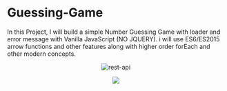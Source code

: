 # Guessing-Game

In this Project, I will build a simple Number Guessing Game with loader and error message with Vanilla JavaScript (NO JQUERY). i will use ES6/ES2015 arrow functions and other features along with higher order forEach and other modern concepts.

<div align="center"><img src="https://i.ibb.co/pdV0964/project-four-flow.jpg" alt="rest-api" border="0"></div>
<p align="center"><a href="https://shovon.net"><img src="http://shovon.net/projects/freelancer/DaRose/images/assets/logo.png"><a/></p>
